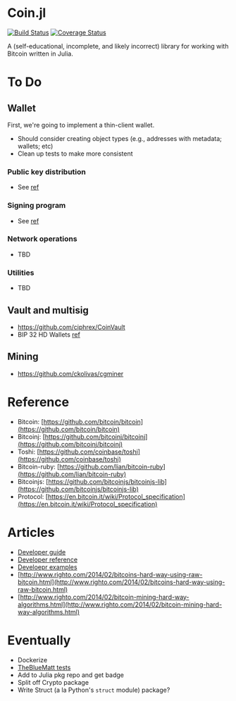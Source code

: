 Coin.jl
=========
[![Build Status](https://travis-ci.org/danielsuo/Coin.jl.svg?branch=master)](https://travis-ci.org/danielsuo/Coin.jl)
[![Coverage Status](https://coveralls.io/repos/danielsuo/Coin.jl/badge.png)](https://coveralls.io/r/danielsuo/Coin.jl)

A (self-educational, incomplete, and likely incorrect) library for working with Bitcoin written in Julia.

# To Do

## Wallet
First, we're going to implement a thin-client wallet.

- Should consider creating object types (e.g., addresses with metadata; wallets; etc)
- Clean up tests to make more consistent

### Public key distribution
- See [ref](https://github.com/danielsuo/Crypto.jl)

### Signing program
- See [ref](https://github.com/danielsuo/Crypto.jl)

### Network operations
- TBD

### Utilities
- TBD

## Vault and multisig
- https://github.com/ciphrex/CoinVault
- BIP 32 HD Wallets [ref](https://github.com/bitcoin/bips/blob/master/bip-0032.mediawiki)

## Mining
- https://github.com/ckolivas/cgminer

# Reference
- Bitcoin: [https://github.com/bitcoin/bitcoin](https://github.com/bitcoin/bitcoin)
- Bitcoinj: [https://github.com/bitcoinj/bitcoinj](https://github.com/bitcoinj/bitcoinj)
- Toshi: [https://github.com/coinbase/toshi](https://github.com/coinbase/toshi)
- Bitcoin-ruby: [https://github.com/lian/bitcoin-ruby](https://github.com/lian/bitcoin-ruby)
- Bitcoinjs: [https://github.com/bitcoinjs/bitcoinjs-lib](https://github.com/bitcoinjs/bitcoinjs-lib)
- Protocol: [https://en.bitcoin.it/wiki/Protocol_specification](https://en.bitcoin.it/wiki/Protocol_specification)

# Articles
- [Developer guide](https://bitcoin.org/en/developer-guide)
- [Developer reference](https://bitcoin.org/en/developer-reference)
- [Develoepr examples](https://bitcoin.org/en/developer-examples)
- [http://www.righto.com/2014/02/bitcoins-hard-way-using-raw-bitcoin.html](http://www.righto.com/2014/02/bitcoins-hard-way-using-raw-bitcoin.html)
- [http://www.righto.com/2014/02/bitcoin-mining-hard-way-algorithms.html](http://www.righto.com/2014/02/bitcoin-mining-hard-way-algorithms.html)

# Eventually
- Dockerize
- [TheBlueMatt tests](https://github.com/TheBlueMatt/test-scripts)
- Add to Julia pkg repo and get badge
- Split off Crypto package
- Write Struct (a la Python's `struct` module) package?
